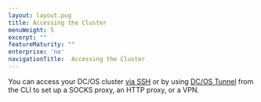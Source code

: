 ```yaml
---
layout: layout.pug
title: Accessing the Cluster
menuWeight: 5
excerpt: ""
featureMaturity: ""
enterprise: 'no'
navigationTitle:  Accessing the Cluster
---
```


<!-- This source repo for this topic is https://github.com/dcos/dcos-docs -->


You can access your DC/OS cluster [via SSH](/docs/1.8/administration/access-node/sshcluster/) or by using [DC/OS Tunnel](/docs/1.8/administration/access-node/tunnel/) from the CLI to set up a SOCKS proxy, an HTTP proxy, or a VPN.

